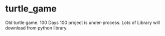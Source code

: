 # turtle_game
Old turtle game.
100 Days 100 project is under-process.
Lots of Library will download from python library.

